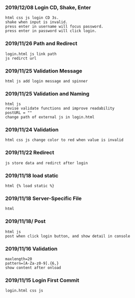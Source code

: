### 2019/12/08 Login CD, Shake, Enter
	html css js login CD 3s.
	shake when input is invalid.
	press enter in username will focus password.
	press enter in password will click login.
### 2019/11/26 Path and Redirect
	login.html js link path
	js redirct url
### 2019/11/25 Validation Message
	html js add login message and spinner
### 2019/11/25 Validation and Naming
	html js
	revise validate functions and improve readability
	postURL = ""
	change path of external js in login.html
### 2019/11/24 Validation
	html css js change color to red when value is invalid
### 2019/11/22 Redirect
	js store data and redirct after login
### 2019/11/18 load static
	html {% load static %}
### 2019/11/18 Server-Specific File 
	html
### 2019/11/18/ Post
	html js
	post when click login button, and show detail in console
### 2019/11/16 Validation
	maxlength=20
	pattern=[A-Za-z0-9].{6,}
	show content after onload
### 2019/11/15 Login First Commit
	login.html css js